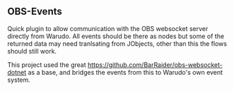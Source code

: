 ## OBS-Events
Quick plugin to allow communication with the OBS websocket server directly from Warudo. All events should be there as nodes but some of the returned data may need tranlsating from JObjects, other than this the flows should still work.

This project used the great https://github.com/BarRaider/obs-websocket-dotnet as a base, and bridges the events from this to Warudo's own event system. 
